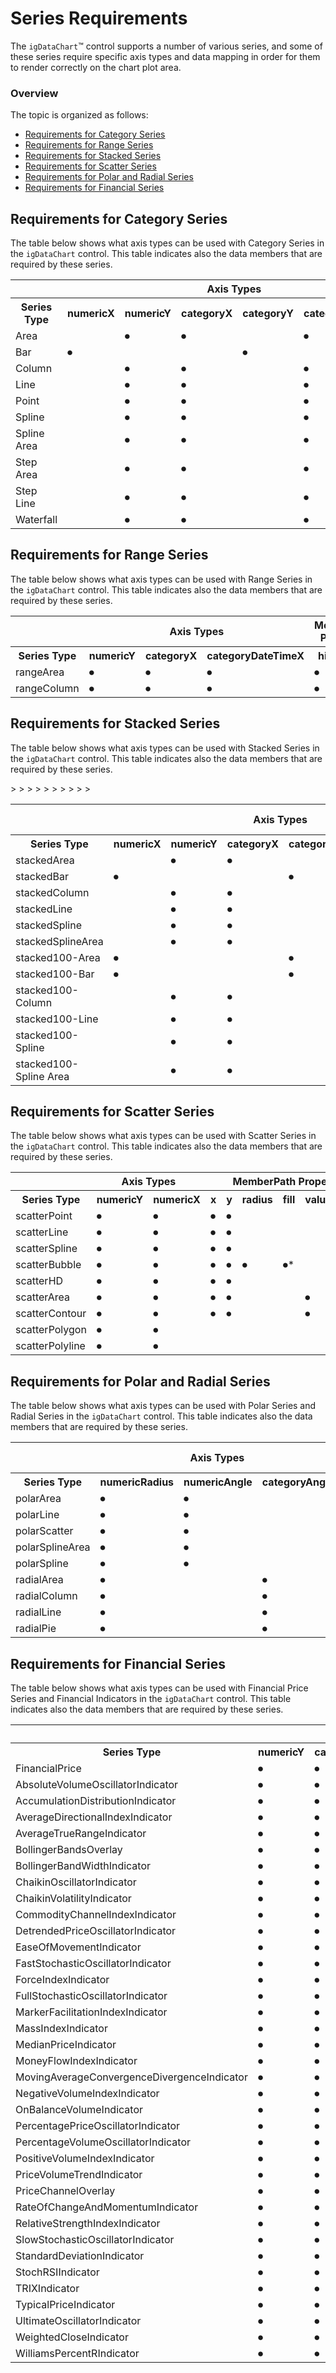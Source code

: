 ﻿<!--
|metadata|
{
    "fileName": "igdatachart-series-requirements",
    "controlName": "",
    "tags": []
}
|metadata|
-->

# Series Requirements



The `igDataChart`™ control supports a number of various series, and some of these series require specific axis types and data mapping in order for them to render correctly on the chart plot area.

### Overview


The topic is organized as follows:

-   [Requirements for Category Series](#category)
-   [Requirements for Range Series](#range)
-   [Requirements for Stacked Series](#stacked)
-   [Requirements for Scatter Series](#scatter)
-   [Requirements for Polar and Radial Series](#polar-and-radial)
-   [Requirements for Financial Series](#financial)

## <a id="category"></a>Requirements for Category Series


The table below shows what axis types can be used with Category Series in the `igDataChart` control. This table indicates also the data members that are required by these series.

<div class="document-table-container">
    <table class="table table-striped">
        <tbody>
            <tr>
                <th> </th>
                <th colspan="5" align="center">Axis Types</th> 
                <th colspan="1" align="center">Series Property</th> 
            </tr>
            <tr>
                <th>Series Type</th>
                <th>numericX</th>
                <th>numericY</th>
                <th>categoryX</th>
                <th>categoryY</th>
                <th>categoryDateTimeX</th>
                <th>valueMemberPath</th> 
            </tr>
            <tr>
                <td>Area </td>
                <td></td>
                <td>&#9210;</td>
                <td>&#9210;</td>
                <td></td>
                <td>&#9210;</td>
                <td>&#9210;</td> 
            </tr>
            <tr>
                <td>Bar </td>
                <td>&#9210;</td>
                <td></td>
                <td></td>
                <td>&#9210;</td>
                <td></td>
                <td>&#9210;</td> 
            </tr>
            <tr>
                <td>Column </td>
                <td></td>
                <td>&#9210;</td>
                <td>&#9210;</td>
                <td></td>
                <td>&#9210;</td>
                <td>&#9210;</td> 
            </tr>
            <tr>
                <td>Line </td>
                <td></td>
                <td>&#9210;</td>
                <td>&#9210;</td>
                <td></td>
                <td>&#9210;</td>
                <td>&#9210;</td> 
            </tr>
            <tr>
                <td>Point </td>
                <td></td>
                <td>&#9210;</td>
                <td>&#9210;</td>
                <td></td>
                <td>&#9210;</td>
                <td>&#9210;</td>
            </tr>
            <tr>
                <td>Spline </td>
                <td></td>
                <td>&#9210;</td>
                <td>&#9210;</td>
                <td></td>
                <td>&#9210;</td>
                <td>&#9210;</td> 
            </tr>
            <tr>
                <td>Spline Area </td>
                <td></td>
                <td>&#9210;</td>
                <td>&#9210;</td>
                <td></td>
                <td>&#9210;</td>
                <td>&#9210;</td> 
            </tr>
            <tr>
                <td>Step Area </td>
                <td></td>
                <td>&#9210;</td>
                <td>&#9210;</td>
                <td></td>
                <td>&#9210;</td>
                <td>&#9210;</td> 
            </tr>
            <tr>
                <td>Step Line </td>
                <td></td>
                <td>&#9210;</td>
                <td>&#9210;</td>
                <td></td>
                <td>&#9210;</td>
                <td>&#9210;</td> 
            </tr>
            <tr>
                <td>Waterfall </td>
                <td></td>
                <td>&#9210;</td>
                <td>&#9210;</td>
                <td></td>
                <td>&#9210;</td>
                <td>&#9210;</td> 
            </tr>
        </tbody>
    </table>
</div>
 

## <a id="range"></a>Requirements for Range Series

The table below shows what axis types can be used with Range Series in the `igDataChart` control. This table indicates also the data members that are required by these series.

<div class="document-table-container">
    <table class="table table-striped">
        <tbody>
            <tr>
                <th> </th>
                <th colspan="3" align="center">Axis Types</th> 
                <th colspan="2" align="center">MemberPath Properties</th> 
            </tr>
            <tr>
                <th>Series Type</th>
                <th>numericY</th>
                <th>categoryX</th>
                <th>categoryDateTimeX</th> 
                <th>high</th>
                <th>low</th>
            </tr>
            <tr>
                <td>rangeArea </td>
                <td>&#9210;</td>
                <td>&#9210;</td>
                <td>&#9210;</td> 
                <td>&#9210;</td>
                <td>&#9210;</td>
            </tr>
            <tr>
                <td>rangeColumn </td>
                <td>&#9210;</td>
                <td>&#9210;</td>
                <td>&#9210;</td> 
                <td>&#9210;</td>
                <td>&#9210;</td>
            </tr>
        </tbody>
    </table>
</div>


## <a id="stacked"></a>Requirements for Stacked Series

The table below shows what axis types can be used with Stacked Series in the `igDataChart` control. This table indicates also the data members that are required by these series.

<div class="document-table-container">
    <table class="table table-striped">
        <tbody>
            <tr>
                <th> </th>
                <th colspan="5" align="center">Axis Types</th> 
                <th colspan="1" align="center">MemberPath Property</th> 
            </tr>
            <tr>
                <th>Series Type</th>
                <th>numericX</th>
                <th>numericY</th>
                <th>categoryX</th>
                <th>categoryY</th>
                <th>categoryDateTimeX</th>
                <th>value</th>
            </tr>
            <tr>
                <td>stackedArea </td>
                <td></td>
                <td>&#9210;</td>
                <td>&#9210;</td>
                <td></td>
                <td>&#9210;</td>
                <td>&#9210;</td>> 
            </tr>
            <tr>
                <td>stackedBar </td>
                <td>&#9210;</td>
                <td></td>
                <td></td>
                <td>&#9210;</td>
                <td></td>
                <td>&#9210;</td> 
            </tr>
            <tr>
                <td>stackedColumn </td>
                <td></td>
                <td>&#9210;</td>
                <td>&#9210;</td>
                <td></td>
                <td>&#9210;</td>
                <td>&#9210;</td>> 
            </tr>
            <tr>
                <td>stackedLine </td>
                <td></td>
                <td>&#9210;</td>
                <td>&#9210;</td>
                <td></td>
                <td>&#9210;</td>
                <td>&#9210;</td> 
            <tr>
                <td>stackedSpline </td>
                <td></td>
                <td>&#9210;</td>
                <td>&#9210;</td>
                <td></td>
                <td>&#9210;</td>
                <td>&#9210;</td>> 
            </tr>
            <tr>
                <td>stackedSplineArea </td>
                <td></td>
                <td>&#9210;</td>
                <td>&#9210;</td>
                <td></td>
                <td>&#9210;</td>
                <td>&#9210;</td>> 
            </tr>
            <tr>
                <td>stacked100-Area </td>
                <td>&#9210;</td>
                <td></td>
                <td></td>
                <td>&#9210;</td>
                <td></td>
                <td>&#9210;</td>> 
            </tr>
            <tr>
                <td>stacked100-Bar </td>
                <td>&#9210;</td>
                <td></td>
                <td></td>
                <td>&#9210;</td>
                <td></td>
                <td>&#9210;</td>> 
            </tr>
            <tr>
                <td>stacked100-Column </td>
                <td></td>
                <td>&#9210;</td>
                <td>&#9210;</td>
                <td></td>
                <td>&#9210;</td>
                <td>&#9210;</td>> 
            </tr>
            <tr>
                <td>stacked100-Line </td>
                <td></td>
                <td>&#9210;</td>
                <td>&#9210;</td>
                <td></td>
                <td>&#9210;</td>
                <td>&#9210;</td>> 
            </tr>
            <tr>
                <td>stacked100-Spline </td>
                <td></td>
                <td>&#9210;</td>
                <td>&#9210;</td>
                <td></td>
                <td>&#9210;</td>
                <td>&#9210;</td>> 
            </tr>
            <tr>
                <td>stacked100-Spline Area </td>
                <td></td>
                <td>&#9210;</td>
                <td>&#9210;</td>
                <td></td>
                <td>&#9210;</td>
                <td>&#9210;</td>> 
            </tr>
        </tbody>
    </table>
</div>


## <a id="scatter"></a>Requirements for Scatter Series 


The table below shows what axis types can be used with Scatter Series in the `igDataChart` control. This table indicates also the data members that are required by these series.
<div class="document-table-container">
    <table class="table table-striped">
        <tbody>
            <tr>
                <th> </th>
                <th colspan="2" align="center">Axis Types</th> 
                <th colspan="6" align="center">MemberPath Properties</th> 
            </tr>
            <tr>
                <th>Series Type</th>
                <th>numericY</th>
                <th>numericX</th> 
                <th>x</th>
                <th>y</th>
                <th>radius</th>
                <th>fill</th>
                <th>value</th>
                <th>shape</th>
            </tr>
            <tr>
                <td>scatterPoint</td>
                <td>&#9210;</td>
                <td>&#9210;</td> 
                <td>&#9210;</td>
                <td>&#9210;</td>
                <td></td>
                <td></td>
                <td></td>
                <td></td>
            </tr>
            <tr>
                <td>scatterLine</td>
                <td>&#9210;</td>
                <td>&#9210;</td> 
                <td>&#9210;</td>
                <td>&#9210;</td>
                <td></td>
                <td></td>
                <td></td>
                <td></td>
                <td></td>
            </tr>
            <tr>
                <td>scatterSpline</td>
                <td>&#9210;</td>
                <td>&#9210;</td> 
                <td>&#9210;</td>
                <td>&#9210;</td>
                <td></td>
                <td></td>
                <td></td>
                <td></td>
            </tr>
            <tr>
                <td>scatterBubble</td>
                <td>&#9210;</td>
                <td>&#9210;</td> 
                <td>&#9210;</td>
                <td>&#9210;</td>
                <td>&#9210;</td>
                <td>&#9210;*</td>
                <td></td>
                <td></td>
            </tr>
            <tr>
                <td>scatterHD</td>
                <td>&#9210;</td>
                <td>&#9210;</td> 
                <td>&#9210;</td>
                <td>&#9210;</td>
                <td></td>
                <td></td>
                <td></td>
                <td></td>
            </tr>
            <tr>
                <td>scatterArea</td>
                <td>&#9210;</td>
                <td>&#9210;</td> 
                <td>&#9210;</td>
                <td>&#9210;</td>
                <td></td>
                <td></td>
                <td>&#9210;</td>
                <td></td> 
            </tr>
            <tr>
                <td>scatterContour</td>
                <td>&#9210;</td>
                <td>&#9210;</td> 
                <td>&#9210;</td>
                <td>&#9210;</td>
                <td></td>
                <td></td>
                <td>&#9210;</td>
                <td></td>
            </tr>
            <tr>
                <td>scatterPolygon</td>
                <td>&#9210;</td>
                <td>&#9210;</td> 
                <td></td>
                <td></td>
                <td></td>
                <td></td>
                <td></td>
                <td>&#9210;</td>
            </tr>
            <tr>
                <td>scatterPolyline</td>
                <td>&#9210;</td>
                <td>&#9210;</td> 
                <td></td>
                <td></td>
                <td></td>
                <td></td>
                <td></td>
                <td>&#9210;</td>
            </tr>
        </tbody>
    </table>
</div>

## <a id="polar-and-radial"></a>Requirements for Polar and Radial Series


The table below shows what axis types can be used with Polar Series and Radial Series in the `igDataChart` control. This table indicates also the data members that are required by these series.
<div class="document-table-container">
    <table class="table table-striped">
        <tbody>
            <tr>
                <th> </th>
                <th colspan="3" align="center">Axis Types</th> 
                <th colspan="2" align="center">MemberPath Properties</th> 
            </tr>
            <tr>
                <th>Series Type</th>
                <th>numericRadius</th>
                <th>numericAngle</th>
                <th>categoryAngle</th>
                <th>value</th>
                <th>angle</th>
                <th>radius</th>
            </tr>
            <tr>
                <td>polarArea</td>
                <td>&#9210;</td>
                <td>&#9210;</td>
                <td></td>
                <td></td>
                <td>&#9210;</td>
                <td>&#9210;</td>
            </tr>
            <tr>
                <td>polarLine</td>
                <td>&#9210;</td>
                <td>&#9210;</td>
                <td></td>
                <td></td>
                <td>&#9210;</td>
                <td>&#9210;</td>
            </tr>
            <tr>
                <td>polarScatter</td>
                <td>&#9210;</td>
                <td>&#9210;</td>
                <td></td>
                <td></td>
                <td>&#9210;</td>
                <td>&#9210;</td>
            </tr>
            <tr>
                <td>polarSplineArea</td>
                <td>&#9210;</td>
                <td>&#9210;</td>
                <td></td>
                <td></td>
                <td>&#9210;</td>
                <td>&#9210;</td>
            </tr>
            <tr>
                <td>polarSpline</td>
                <td>&#9210;</td>
                <td>&#9210;</td>
                <td></td>
                <td></td>
                <td>&#9210;</td>
                <td>&#9210;</td>
            </tr>
            <tr>
                <td>radialArea</td>
                <td>&#9210;</td>
                <td></td>
                <td>&#9210;</td>
                <td>&#9210;</td>
                <td></td>
                <td></td>
            </tr>
            <tr>
                <td>radialColumn</td>
                <td>&#9210;</td>
                <td></td>
                <td>&#9210;</td>
                <td>&#9210;</td>
                <td></td>
                <td></td>
            </tr>
            <tr>
                <td>radialLine</td>
                <td>&#9210;</td>
                <td></td>
                <td>&#9210;</td>
                <td>&#9210;</td>
                <td></td>
                <td></td>
            </tr>
            <tr>
                <td>radialPie</td>
                <td>&#9210;</td>
                <td></td>
                <td>&#9210;</td>
                <td>&#9210;</td>
                <td></td>
                <td></td>
            </tr>
        </tbody>
    </table>
</div>

## <a id="financial"></a>Requirements for Financial Series


The table below shows what axis types can be used with Financial Price Series and Financial Indicators in the `igDataChart` control. This table indicates also the data members that are required by these series.
<div class="document-table-container">
    <table class="table table-striped">
        <tbody>
            <tr>
                <th> </th>
                <th colspan="4" align="center">Axis Types</th> 
                <th colspan="5" align="center"> MemberPath Properties</th> 
            </tr>
            <tr>
                <th>Series Type</th>
                <th>numericY</th> 
                <th>categoryX</th>
                <th>categoryDateTimeX</th>
                <th>high</th>
                <th>low</th>
                <th>open</th>
                <th>close</th>
                <th>volume</th>
            </tr>
            <tr>
                <td>FinancialPrice</td>
                <td>&#9210;</td>
                <td>&#9210;</td>
                <td>&#9210;</td>
                <td>&#9210;</td>
                <td>&#9210;</td>
                <td>&#9210;</td>
                <td>&#9210;</td>
                <td></td>
            </tr>
            <tr>
                <td>AbsoluteVolumeOscillatorIndicator</td>
                <td>&#9210;</td>
                <td>&#9210;</td>
                <td>&#9210;</td>
                <td></td>
                <td></td>
                <td></td>
                <td></td>
                <td>&#9210;</td>
            </tr>
            <tr>
                <td>AccumulationDistributionIndicator</td>
                <td>&#9210;</td>
                <td>&#9210;</td>
                <td>&#9210;</td>
                <td>&#9210;</td>
                <td>&#9210;</td>
                <td></td>
                <td>&#9210;</td>
                <td>&#9210;</td>
            </tr>
            <tr>
                <td>AverageDirectionalIndexIndicator</td>
                <td>&#9210;</td>
                <td>&#9210;</td>
                <td>&#9210;</td>
                <td>&#9210;</td>
                <td>&#9210;</td>
                <td>&#9210;</td>
                <td>&#9210;</td>
                <td>&#9210;</td>
            </tr>
            <tr>
                <td>AverageTrueRangeIndicator</td>
                <td>&#9210;</td>
                <td>&#9210;</td>
                <td>&#9210;</td>
                <td>&#9210;</td>
                <td>&#9210;</td>
                <td></td>
                <td>&#9210;</td>
                <td></td>
            </tr>
            <tr>
                <td>BollingerBandsOverlay</td>
                <td>&#9210;</td>
                <td>&#9210;</td>
                <td>&#9210;</td>
                <td>&#9210;</td>
                <td>&#9210;</td>
                <td></td>
                <td>&#9210;</td>
                <td></td>
            </tr>
            <tr>
                <td>BollingerBandWidthIndicator</td>
                <td>&#9210;</td>
                <td>&#9210;</td>
                <td>&#9210;</td>
                <td>&#9210;</td>
                <td>&#9210;</td>
                <td></td>
                <td>&#9210;</td>
                <td></td>
            </tr>
            <tr>
                <td>ChaikinOscillatorIndicator</td>
                <td>&#9210;</td>
                <td>&#9210;</td>
                <td>&#9210;</td>
                <td>&#9210;</td>
                <td>&#9210;</td>
                <td></td>
                <td>&#9210;</td>
                <td>&#9210;</td>
            </tr>
            <tr>
                <td>ChaikinVolatilityIndicator</td>
                <td>&#9210;</td>
                <td>&#9210;</td>
                <td>&#9210;</td>
                <td>&#9210;</td>
                <td>&#9210;</td>
                <td></td>
                <td></td>
                <td></td>
            </tr>
            <tr>
                <td>CommodityChannelIndexIndicator</td>
                <td>&#9210;</td>
                <td>&#9210;</td>
                <td>&#9210;</td>
                <td>&#9210;</td>
                <td>&#9210;</td>
                <td></td>
                <td>&#9210;</td>
                <td></td>
            </tr>
            <tr>
                <td>DetrendedPriceOscillatorIndicator</td>
                <td>&#9210;</td>
                <td>&#9210;</td>
                <td>&#9210;</td>
                <td></td>
                <td></td>
                <td></td>
                <td>&#9210;</td>
                <td></td>
            </tr>
            <tr>
                <td>EaseOfMovementIndicator</td>
                <td>&#9210;</td>
                <td>&#9210;</td>
                <td>&#9210;</td>
                <td>&#9210;</td>
                <td>&#9210;</td>
                <td></td>
                <td></td>
                <td>&#9210;</td>
            </tr>
            <tr>
                <td>FastStochasticOscillatorIndicator</td>
                <td>&#9210;</td>
                <td>&#9210;</td>
                <td>&#9210;</td>
                <td>&#9210;</td>
                <td>&#9210;</td>
                <td></td>
                <td>&#9210;</td>
                <td></td>
            </tr>
            <tr>
                <td>ForceIndexIndicator</td>
                <td>&#9210;</td>
                <td>&#9210;</td>
                <td>&#9210;</td>
                <td></td>
                <td></td>
                <td></td>
                <td>&#9210;</td>
                <td>&#9210;</td>
            </tr>
            <tr>
                <td>FullStochasticOscillatorIndicator</td>
                <td>&#9210;</td>
                <td>&#9210;</td>
                <td>&#9210;</td>
                <td>&#9210;</td>
                <td>&#9210;</td>
                <td></td>
                <td>&#9210;</td>
                <td></td>
            </tr>
            <tr>
                <td>MarkerFacilitationIndexIndicator</td>
                <td>&#9210;</td>
                <td>&#9210;</td>
                <td>&#9210;</td>
                <td>&#9210;</td>
                <td>&#9210;</td>
                <td></td>
                <td>&#9210;</td>
                <td></td>
            </tr>
            <tr>
                <td>MassIndexIndicator</td>
                <td>&#9210;</td>
                <td>&#9210;</td>
                <td>&#9210;</td>
                <td>&#9210;</td>
                <td>&#9210;</td>
                <td></td>
                <td></td>
                <td></td>
            </tr>
            <tr>
                <td>MedianPriceIndicator</td>
                <td>&#9210;</td>
                <td>&#9210;</td>
                <td>&#9210;</td>
                <td>&#9210;</td>
                <td>&#9210;</td>
                <td></td>
                <td></td>
                <td></td>
            </tr>
            <tr>
                <td>MoneyFlowIndexIndicator</td>
                <td>&#9210;</td>
                <td>&#9210;</td>
                <td>&#9210;</td>
                <td>&#9210;</td>
                <td>&#9210;</td>
                <td></td>
                <td>&#9210;</td>
                <td>&#9210;</td>
            </tr>
            <tr>
                <td>MovingAverageConvergenceDivergenceIndicator</td>
                <td>&#9210;</td>
                <td>&#9210;</td>
                <td>&#9210;</td>
                <td>&#9210;</td>
                <td>&#9210;</td>
                <td></td>
                <td>&#9210;</td>
                <td></td>
            </tr>
            <tr>
                <td>NegativeVolumeIndexIndicator</td>
                <td>&#9210;</td>
                <td>&#9210;</td>
                <td>&#9210;</td>
                <td>&#9210;</td>
                <td>&#9210;</td>
                <td></td>
                <td>&#9210;</td>
                <td></td>
            </tr>
            <tr>
                <td>OnBalanceVolumeIndicator</td>
                <td>&#9210;</td>
                <td>&#9210;</td>
                <td>&#9210;</td>
                <td></td>
                <td></td>
                <td></td>
                <td>&#9210;</td>
                <td>&#9210;</td>
            </tr>
            <tr>
                <td>PercentagePriceOscillatorIndicator</td>
                <td>&#9210;</td>
                <td>&#9210;</td>
                <td>&#9210;</td>
                <td>&#9210;</td>
                <td>&#9210;</td>
                <td></td>
                <td></td>
                <td>&#9210;</td>
            </tr>
            <tr>
                <td>PercentageVolumeOscillatorIndicator</td>
                <td>&#9210;</td>
                <td>&#9210;</td>
                <td>&#9210;</td>
                <td></td>
                <td></td>
                <td></td>
                <td></td>
                <td>&#9210;</td>
            </tr>
            <tr>
                <td>PositiveVolumeIndexIndicator</td>
                <td>&#9210;</td>
                <td>&#9210;</td>
                <td>&#9210;</td>
                <td></td>
                <td></td>
                <td></td>
                <td>&#9210;</td>
                <td>&#9210;</td>
            </tr>
            <tr>
                <td>PriceVolumeTrendIndicator</td>
                <td>&#9210;</td>
                <td>&#9210;</td>
                <td>&#9210;</td>
                <td></td>
                <td></td>
                <td></td>
                <td>&#9210;</td>
                <td>&#9210;</td>
            </tr>
            <tr>
                <td>PriceChannelOverlay</td>
                <td>&#9210;</td>
                <td>&#9210;</td>
                <td>&#9210;</td>
                <td>&#9210;</td>
                <td>&#9210;</td>
                <td></td>
                <td></td>
                <td></td>
            </tr>
            <tr>
                <td>RateOfChangeAndMomentumIndicator</td>
                <td>&#9210;</td>
                <td>&#9210;</td>
                <td>&#9210;</td>
                <td></td>
                <td></td>
                <td></td>
                <td>&#9210;</td>
                <td></td>
            </tr>
            <tr>
                <td>RelativeStrengthIndexIndicator</td>
                <td>&#9210;</td>
                <td>&#9210;</td>
                <td>&#9210;</td>
                <td></td>
                <td></td>
                <td></td>
                <td>&#9210;</td>
                <td></td>
            </tr>
            <tr>
                <td>SlowStochasticOscillatorIndicator</td>
                <td>&#9210;</td>
                <td>&#9210;</td>
                <td>&#9210;</td>
                <td>&#9210;</td>
                <td>&#9210;</td>
                <td></td>
                <td>&#9210;</td>
                <td></td>
            </tr>
            <tr>
                <td>StandardDeviationIndicator</td>
                <td>&#9210;</td>
                <td>&#9210;</td>
                <td>&#9210;</td>
                <td>&#9210;</td>
                <td>&#9210;</td>
                <td></td>
                <td>&#9210;</td>
                <td></td>
            </tr>
            <tr>
                <td>StochRSIIndicator</td>
                <td>&#9210;</td>
                <td>&#9210;</td>
                <td>&#9210;</td>
                <td></td>
                <td></td>
                <td></td>
                <td>&#9210;</td>
                <td></td>
            </tr>
            <tr>
                <td>TRIXIndicator</td>
                <td>&#9210;</td>
                <td>&#9210;</td>
                <td>&#9210;</td>
                <td></td>
                <td></td>
                <td></td>
                <td>&#9210;</td>
                <td></td>
            </tr>
            <tr>
                <td>TypicalPriceIndicator</td>
                <td>&#9210;</td>
                <td>&#9210;</td>
                <td>&#9210;</td>
                <td>&#9210;</td>
                <td>&#9210;</td>
                <td></td>
                <td>&#9210;</td>
                <td></td>
            </tr>
            <tr>
                <td>UltimateOscillatorIndicator</td>
                <td>&#9210;</td>
                <td>&#9210;</td>
                <td>&#9210;</td>
                <td>&#9210;</td>
                <td>&#9210;</td>
                <td></td>
                <td>&#9210;</td>
                <td></td>
            </tr>
            <tr>
                <td>WeightedCloseIndicator</td>
                <td>&#9210;</td>
                <td>&#9210;</td>
                <td>&#9210;</td>
                <td>&#9210;</td>
                <td>&#9210;</td>
                <td></td>
                <td>&#9210;</td>
                <td></td>
            </tr>
            <tr>
                <td>WilliamsPercentRIndicator</td>
                <td>&#9210;</td>
                <td>&#9210;</td>
                <td>&#9210;</td>
                <td>&#9210;</td>
                <td>&#9210;</td>
                <td></td>
                <td>&#9210;</td>
                <td></td>
            </tr>
        </tbody>
    </table>
</div>